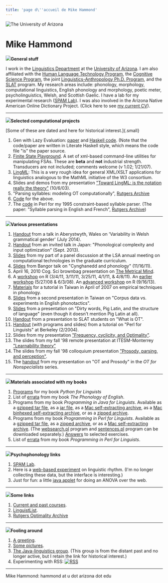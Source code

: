 ```yaml
---
title: 'page d\''accueil de Mike Hammond'
---
```


![The University of Arizona](uofatext.gif)

Mike Hammond
============

![](ball.blue.gif)**General stuff**

I work in the [Linguistics Department](http://linguistics.arizona.edu/)
at the [University of Arizona](http://www.arizona.edu/). I am also
affiliated with the [Human Language Technology
Program](https://linguistics.arizona.edu/master-science-human-language-technology-hlt),
the [Cognitive Science Program](https://cogsci.arizona.edu), the joint
[Linguistics-Anthropology Ph.D.
Program](https://linguistics.arizona.edu/content/joint-phd-anthropology-linguistics-also-known-anli-degree),
and the [SLAT](http://slat.arizona.edu) program. My research areas
include: phonology, morphology, computational linguistics, English
phonology and morphology, poetic meter, psycholinguistics, Welsh, and
Scottish Gaelic. I have a lab for my experimental research ([SPAM
Lab](http://www.u.arizona.edu/~hammond/spamho.html)). I was also
involved in the Arizona Native American Online Dictionary Project.
(Click here to see [my current
CV](http://www.u.arizona.edu/~hammond/cvanon.pdf)).

------------------------------------------------------------------------

![](ball.purple.gif)**Selected computational projects**

[Some of these are dated and here for historical interest.]{.small}

1.  Gen with Lazy Evaluation: [paper](lazy.pdf) and [Haskell
    code](lazy.lhs). (Note that the code/paper are written in Literate
    Haskell style, which means the code file \"is\" the paper source.
2.  [Finite State Playground](flbi1.02.tar.gz). A set of xml-based
    command-line utilities for manipulating FSAs. These are **beta** and
    **not** industrial strength. Transducers are not included; comments
    welcome (v 1.02; 1/21/07).
3.  [LingML](http://dingo.sbs.arizona.edu/~hammond/lingml/lingml.html):
    This is a very rough idea for general XML/XSLT applications for
    linguistics analogous to the MathML initiative of the W3 consortium.
4.  Slides and demos from my presentation [\"Toward LingML: is the
    notation really the
    theory\"](http://dingo.sbs.arizona.edu/~hammond/georgia/gindex.html)
    (10/6/03).
5.  \"Parsing syllables: modeling OT computationally\", [Rutgers
    Archive](http://roa.rutgers.edu/)
6.  [Code](http://www.u.arizona.edu/~hammond/mhlocweb) for the above.
7.  The [code](http://www.u.arizona.edu/~hammond/sylpars) in Perl for my
    1995 constraint-based syllable parser. (The paper: \"Syllable
    parsing in English and French\", [Rutgers
    Archive](http://roa.rutgers.edu/))

------------------------------------------------------------------------

![](ball.orange.gif)**Various presentations**

1.  [Handout](gho.pdf) from a talk in Aberystwyth, Wales on
    \'Variability in Welsh grammatical gender\' (July 2014).
2.  [Handout](sapporo.pdf) from an invited talk in Japan: \"Phonological
    complexity and input optimization\" (Sept. 2013).
3.  [Slides](talkLSA12.pdf) from my part of a panel discussion at the
    LSA annual meeting on computational technologies in the graduate
    curriculum.
4.  [Slides](bangor.pdf) from Bangor talk on \"Cynghanedd and
    phonology\" (11/16/11).
5.  April 16, 2010 Cog. Sci brownbag presentation on [The Metrical
    Mind](talk.pdf).
6.  A [workshop](http://dingo.sbs.arizona.edu/~hammond/Rwkshp11/) on R
    (3/4/11, 3/11/11, 3/25/11, 4/1/11, & 4/8/11). An [earlier
    workshop](http://dingo.sbs.arizona.edu/~hammond/Rwkshp/) (5/27/08 &
    6/3/08). An [advanced
    workshop](http://dingo.sbs.arizona.edu/~hammond/andy13/) on R
    (9/16/13).
7.  [Materials](taiwan/taiwan.html) for a tutorial in Taiwan in April of
    2007 on empirical techniques in phonology.
8.  [Slides](taiwan/taitalk.pdf) from a second presentation in Taiwan on
    \"Corpus data vs. experiments in English phonotactics\".
9.  [Slides](http://dingo.sbs.arizona.edu/~hammond/disting.pdf) from a
    presentation on \"Dirty words, Pig Latin, and the structure of
    language\" (even though it doesn\'t mention Pig Latin at all).
10. [Handout](http://dingo.sbs.arizona.edu/~hammond/otslat.pdf) from a
    presentation to SLAT students on \"What is OT\".
11. [Handout](http://dingo.sbs.arizona.edu/~hammond/berkeley.html) (with
    programs and slides) from a tutorial on \"Perl for Linguists\" at
    Berkeley (2/2004).
12. Slides from my presentation [\"Frequency, cyclicity, and
    Optimality\"](http://www.u.arizona.edu/~hammond/kslides.pdf).
13. The slides from my fall \'98 remote presentation at ITESM-Monterrey
    [\"Learnability
    theory\"](http://dingo.sbs.arizona.edu/~hammond/mhw3/mh/learn/index.htm)
14. The slides from my fall \'98 colloquium presentation [\"Prosody,
    parsing, and
    perception\"](http://dingo.sbs.arizona.edu/~hammond/mhw3/mh/colf98/index.htm).
15. The [handout](http://www.u.arizona.edu/~hammond/thursday.html) from
    my presentation on \"OT and Prosody\" in the *OT for Nonspecialists*
    series.

------------------------------------------------------------------------

![](ball.green.gif)**Materials associated with my books**

1.  [Programs](bookcode.zip) for my book *Python for Linguists*
2.  List of [errata](http://www.u.arizona.edu/~hammond/errata.htm) from
    my book *The Phonology of English*.
3.  Programs from my book *Programming in Java for Linguists*. Available
    as a [gzipped tar
    file](http://dingo.sbs.arizona.edu/~hammond/mhw3/mh/javaling/programs.tar.gz),
    as a [jar
    file](http://dingo.sbs.arizona.edu/~hammond/mhw3/mh/javaling/programs.jar),
    as a [Mac self-extracting
    archive](http://dingo.sbs.arizona.edu/~hammond/mhw3/mh/javaling/programs.sea),
    as a [Mac binhexed self-extracting
    archive](http://dingo.sbs.arizona.edu/~hammond/mhw3/mh/javaling/programs.sea.Hqx),
    or as a [zipped
    archive](http://dingo.sbs.arizona.edu/~hammond/mhw3/mh/javaling/Programs.zip).
4.  Programs from my book *Programming in Perl for Linguists*. Available
    as a [gzipped tar
    file](http://dingo.sbs.arizona.edu/~hammond/perlling/perlprog.tar.gz),
    as a [zipped
    archive](http://dingo.sbs.arizona.edu/~hammond/perlling/perlprogs.zip),
    or as a [Mac self-extracting
    archive](http://dingo.sbs.arizona.edu/~hammond/perlling/perlprogs.sit).
    (The
    [websearch.pl](http://dingo.sbs.arizona.edu/~hammond/perlling/websearch.txt)
    program and [sentences.pl](sentences.txt) program can be downloaded
    separately.) [Answers](perlex.zip) to selected exercises.
5.  List of [errata](http://www.u.arizona.edu/~hammond/perlerrata.html)
    from my book *Programming in Perl for Linguists*.

------------------------------------------------------------------------

![](ball.purple.gif)**Psychophonology links**

1.  [SPAM Lab](http://www.u.arizona.edu/~hammond/spamho.html).
2.  Here is a [web-based
    experiment](http://dingo.sbs.arizona.edu/linguistics/mhexp.html) on
    linguistic rhythm. (I\'m no longer collecting these data, but the
    interface is interesting.)
3.  Just for fun: a little [java
    applet](http://dingo.sbs.arizona.edu/~hammond/nwstats/anova.html)
    for doing an ANOVA over the web.

------------------------------------------------------------------------

![](ball.orange.gif)**Some links**

1.  [Current and past
    courses](http://www.u.arizona.edu/~hammond/courses.html).
2.  [LinguistList](http://www.linguistlist.org).
3.  [Rutgers Optimality Archive](http://roa.rutgers.edu)

------------------------------------------------------------------------

![](ball.green.gif)**Fooling around**

1.  [A greeting](http://www.u.arizona.edu/~hammond/greeting.au).
2.  [Some pictures](http://www.u.arizona.edu/~hammond/pictures.html).
3.  [The Java-linguistics
    group](http://www.u.arizona.edu/~hammond/javanotes.html). (This
    group is from the distant past and no longer active, but I retain
    the link for historical interest.)
4.  Experimenting with RSS: [![RSS](xml.gif)](mhrss.xml)

------------------------------------------------------------------------

Mike Hammond: hammond at u dot arizona dot edu
